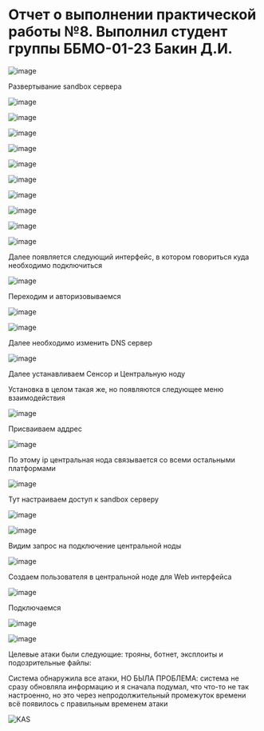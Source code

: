 # Отчет о выполнении практической работы №8. Выполнил студент группы ББМО-01-23 Бакин Д.И.

![image](https://github.com/xoz0r/CMuYUUB/assets/145142526/78298a20-2145-4454-87f9-9006517c3ddb)

Развертывание sandbox сервера

![image](https://github.com/xoz0r/CMuYUUB/assets/145142526/5938f2dd-6640-4a22-b004-026af6414b53)

![image](https://github.com/xoz0r/CMuYUUB/assets/145142526/0fdca00a-d3c2-4408-9ab7-a695cd7e87f8)

![image](https://github.com/xoz0r/CMuYUUB/assets/145142526/9ddcebdc-dec6-478a-9493-f6677c6f68a4)

![image](https://github.com/xoz0r/CMuYUUB/assets/145142526/ccb78104-e569-4f49-8e02-336dc33f2a16)

![image](https://github.com/xoz0r/CMuYUUB/assets/145142526/31057df4-7841-4a78-afa7-8d2d68ac6af1)

![image](https://github.com/xoz0r/CMuYUUB/assets/145142526/747d5452-ee0d-4966-8b3b-e93fa131cbe9)

![image](https://github.com/xoz0r/CMuYUUB/assets/145142526/1c5b366f-07d5-4700-b0f2-9b6641acbb1c)

![image](https://github.com/xoz0r/CMuYUUB/assets/145142526/732b8948-96fc-498b-9641-c6da62a2da6b)

![image](https://github.com/xoz0r/CMuYUUB/assets/145142526/c185bba6-770e-41fa-96bc-2b84b9438b72)

![image](https://github.com/xoz0r/CMuYUUB/assets/145142526/2f0ce1e9-c074-4a2b-a943-cb5f762b5ef0)

Далее появляется следующий интерфейс, в котором говориться куда необходимо подключиться

![image](https://github.com/xoz0r/CMuYUUB/assets/145142526/9cea5444-cf1b-4be6-b9b9-980e556d6bc3)

Переходим и авторизовываемся

![image](https://github.com/xoz0r/CMuYUUB/assets/145142526/4e21f57d-1d6e-4f07-9e3d-dffe409b92bc)

![image](https://github.com/xoz0r/CMuYUUB/assets/145142526/d0cdd2d8-1674-4714-b749-c52d53786d06)

Далее необходимо изменить DNS сервер

![image](https://github.com/xoz0r/CMuYUUB/assets/145142526/788cea3a-de09-4c9f-9d2c-66ea134ba99e)

Далее устанавливаем Сенсор и Центральную ноду

Установка в целом такая же, но появляются следующее меню взаимодействия

![image](https://github.com/xoz0r/CMuYUUB/assets/145142526/e8203997-6898-45aa-a70a-cdaea63b27b1)

Присваиваем аддрес

![image](https://github.com/xoz0r/CMuYUUB/assets/145142526/cd6d3b25-8e61-407d-ba4b-50eaf2dfd882)

По этому ip центральная нода связывается со всеми остальными платформами

![image](https://github.com/xoz0r/CMuYUUB/assets/145142526/48beae7c-5424-4b9f-85fb-54f72d448994)

Тут настраиваем доступ к sandbox серверу

![image](https://github.com/xoz0r/CMuYUUB/assets/145142526/e3a72e99-1270-4fea-a524-5335e63b20f6)

![image](https://github.com/xoz0r/CMuYUUB/assets/145142526/0524e9b9-b3bb-4269-b282-b4f40ebb7a2c)

Видим запрос на подключение центральной ноды

![image](https://github.com/xoz0r/CMuYUUB/assets/145142526/bf796d1a-acbc-4f47-a4fa-a1c74b988e31)

Создаем пользователя в центральной ноде для Web интерфейса

![image](https://github.com/xoz0r/CMuYUUB/assets/145142526/4e129749-278c-40be-8a6b-bcb44cb9943a)

Подключаемся

![image](https://github.com/xoz0r/CMuYUUB/assets/145142526/a8fe13c6-4a21-4803-9496-38b6edae5aea)

![image](https://github.com/xoz0r/CMuYUUB/assets/145142526/868f2d39-d2de-4fe6-b941-92f9b7e8aa96)

Целевые атаки были следующие: трояны, ботнет, эксплоиты и подозрительные файлы:

Система обнаружила все атаки, НО БЫЛА ПРОБЛЕМА: система не сразу обновляла информацию и я сначала подумал, что что-то не так настроенно, но это через непродолжительный промежуток времени всё появилось с правильным временем атаки

![KAS](https://github.com/xoz0r/CMuYUUB/assets/145142526/53406a9b-a740-4ca1-a184-f11ab822c47a)


